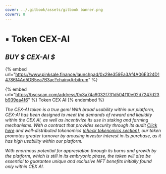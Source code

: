 ```yaml
---
cover: ../.gitbook/assets/gitbook banner.png
coverY: 0
---
```


# ▪ Token CEX-AI

## _BUY $ CEX-AI $_&#x20;

{% embed url="https://www.pinksale.finance/launchpad/0x29e359Ea3Af4A06E324D14786f4Ad5DB5ea7B3ac?chain=Arbitrum" %}

{% embed url="https://bscscan.com/address/0x3a74a9032f731d504f10e02d7247d23b939ea4f6" %}
Token CEX AI
{% endembed %}

_The CEX-AI token is a true gem! With broad usability within our platform, CEX-AI has been designed to meet the demands of reward and liquidity within the CEX AI, as well as incentivize its use in staking and farming mechanisms. With a contract that provides security through its audit_ [_Click here_](../security.md)  _and well-distributed tokenomics_ [_(check tokenomics section)_](tokenomics.md)_, our token promotes greater turnover by arousing investor interest in its purchase, as it has high usability within our platform._&#x20;

_With enormous potential for appreciation through its burns and growth by the platform, which is still in its embryonic phase, the token will also be essential to guarantee unique and exclusive NFT benefits initially found only within CEX AI._
